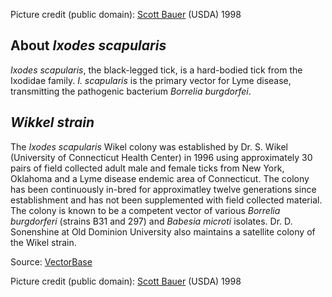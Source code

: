 Picture credit (public domain): [Scott
Bauer](http://commons.wikimedia.org/wiki/File:Adult_deer_tick.jpg)
(USDA) 1998

About *Ixodes scapularis*
-------------------------

*Ixodes scapularis*, the black-legged tick, is a hard-bodied tick from
the Ixodidae family. *I. scapularis* is the primary vector for Lyme
disease, transmitting the pathogenic bacterium *Borrelia burgdorfei*.

*Wikkel strain*
---------------

The *Ixodes scapularis* Wikel colony was established by Dr. S. Wikel
(University of Connecticut Health Center) in 1996 using approximately 30
pairs of field collected adult male and female ticks from New York,
Oklahoma and a Lyme disease endemic area of Connecticut. The colony has
been continuously in-bred for approximatley twelve generations since
establishment and has not been supplemented with field collected
material. The colony is known to be a competent vector of various
*Borrelia burgdorferi* (strains B31 and 297) and *Babesia microti*
isolates. Dr. D. Sonenshine at Old Dominion University also maintains a
satellite colony of the Wikel strain.

Source:
[VectorBase](https://veupathdb.org/veupathdb/app/search/dataset/AllDatasets/result?filterTerm=GCA_000208615.1)

Picture credit (public domain): [Scott
Bauer](http://commons.wikimedia.org/wiki/File:Adult_deer_tick.jpg)
(USDA) 1998
